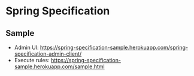 # Spring Specification

## Sample

* Admin UI: https://spring-specification-sample.herokuapp.com/spring-specification-admin-client/
* Execute rules: https://spring-specification-sample.herokuapp.com/sample.html
